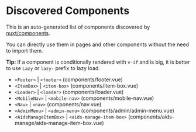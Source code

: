# Discovered Components

This is an auto-generated list of components discovered by [nuxt/components](https://github.com/nuxt/components).

You can directly use them in pages and other components without the need to import them.

**Tip:** If a component is conditionally rendered with `v-if` and is big, it is better to use `Lazy` or `lazy-` prefix to lazy load.

- `<Footer>` | `<footer>` (components/footer.vue)
- `<ItemBox>` | `<item-box>` (components/item-box.vue)
- `<Loader>` | `<loader>` (components/loader.vue)
- `<MobileNav>` | `<mobile-nav>` (components/mobile-nav.vue)
- `<Nav>` | `<nav>` (components/nav.vue)
- `<AdminMenu>` | `<admin-menu>` (components/admin/admin-menu.vue)
- `<AidsManageItemBox>` | `<aids-manage-item-box>` (components/aids-manage/aids-manage-item-box.vue)
